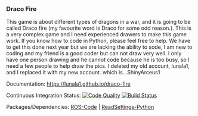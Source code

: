 ### Draco Fire

This game is about different types of dragons in a war, and it is going to be called Draco fire (my favourite word is Draco for some odd reason.). This is a very complex game and I need experienced drawers to make this game work. If you know how to code in Python, please feel free to help. We have to get this done next year but we are lacking the ability to sode, I am new to coding and my friend is a good coder but can not draw very well. I only have one person drawing and he cannot code because he is too busy, so I need a few people to help draw the pics. I deleted my old account, lunala1, and I replaced it with my new account. which is...ShinyArceus1

Documentation:
<https://lunala1.github.io/draco-fire>

Continuous Integration Status:
[![Code Quality](https://www.codefactor.io/repository/github/Richienb/draco-fire/badge?longCache=true&style=for-the-badge)](https://www.codefactor.io/repository/github/Richienb/draco-fire) 
[![Build Status](https://img.shields.io/travis/Richienb/draco-fire.svg?style=for-the-badge)](https://travis-ci.org/Richienb/draco-fire)

Packages/Dependencies:
[ROS-Code](https://www.ros-code.ga/) | [ReadSettings-Python](https://www.richie-bendall.ml/readsettings-python/)
